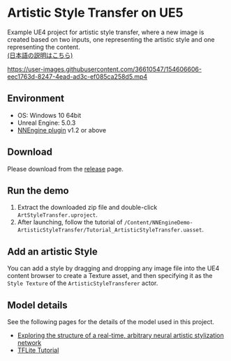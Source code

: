 # Artistic Style Transfer on UE5

Example UE4 project for artistic style transfer, where a new image is created based on two inputs, one representing the artistic style and one representing the content.  
[(日本語の説明はこちら)](https://akiya-research-institute.github.io/NNEngine-API/ja/demo-project-overview-style-transfer/
)

https://user-images.githubusercontent.com/36610547/154606606-eec1763d-8247-4ead-ad3c-ef085ca258d5.mp4

## Environment

- OS: Windows 10 64bit
- Unreal Engine: 5.0.3
- [NNEngine plugin](https://www.unrealengine.com/marketplace/product/74892c770dc149b1b5c4e872804e6ade) v1.2 or above

## Download

Please download from the [release](https://github.com/Akiya-Research-Institute/Artistic-Style-Transfer-on-UE4/releases) page.

## Run the demo

1. Extract the downloaded zip file and double-click `ArtStyleTransfer.uproject`.  
2. After launching, follow the tutorial of `/Content/NNEngineDemo-ArtisticStyleTransfer/Tutorial_ArtisticStyleTransfer.uasset`.

## Add an artistic Style

You can add a style by dragging and dropping any image file into the UE4 content browser to create a Texture asset, and then specifying it as the `Style Texture` of the `ArtisticStyleTransferer` actor.

## Model details

See the following pages for the details of the model used in this project.

- [Exploring the structure of a real-time, arbitrary neural artistic stylization network](https://arxiv.org/abs/1705.06830)
- [TFLite Tutorial](https://www.tensorflow.org/lite/examples/style_transfer/overview)
